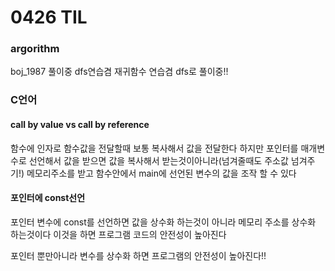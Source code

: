 # 0426 TIL

### argorithm

boj_1987 풀이중 dfs연습겸 재귀함수 연습겸 dfs로 풀이중!!



### C언어

#### call by value vs call by reference

함수에 인자로 함수값을 전달할때 보통 복사해서 값을 전달한다 하지만 포인터를 매개변수로 선언해서 값을 받으면 값을 복사해서 받는것이아니라(넘겨줄때도 주소값 넘겨주기!) 메모리주소를 받고 함수안에서 main에 선언된 변수의 값을 조작 할 수 있다



#### 포인터에 const선언

포인터 변수에 const를 선언하면 값을 상수화 하는것이 아니라 메모리 주소를 상수화 하는것이다 이것을 하면 프로그램 코드의 안전성이 높아진다

포인터 뿐만아니라 변수를 상수화 하면 프로그램의 안전성이 높아진다!!





